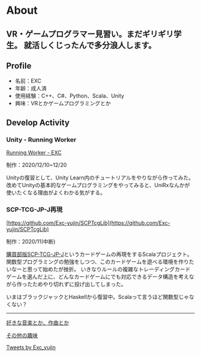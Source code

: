 # About
VR・ゲームプログラマー見習い。まだギリギリ学生。
就活しくじったんで多分浪人します。
---

## Profile
- 名前：EXC
- 年齢：成人済
- 使用経験：C++、C#、Python、Scala、Unity
- 興味：VRとかゲームプログラミングとか

## Develop Activity
### Unity - Running Worker
[Running Worker - EXC](https://unityroom.com/games/exc_create_with_code)

制作：2020/12/10~12/20

Unityの復習として、Unity Learn内のチュートリアルをやりながら作ってみた。
改めてUnityの基本的なゲームプログラミングをやってみると、UniRxなんかが使いたくなる理由がよくわかる気がする。

### SCP-TCG-JP-J再現

[https://github.com/Exc-yujin/SCPTcgLib](https://github.com/Exc-yujin/SCPTcgLib)

制作：2020/11(中断)

[購買部版SCP-TCG-JP-J](https://gamerch.com/scp-tcg-jp-pd/)というカードゲームの再現をするScalaプロジェクト。
関数型プログラミングの勉強をしつつ、このカードゲームを遊べる環境を作りたいなーと思って始めたが挫折。
いきなりルールの複雑なトレーディングカードゲームを選んだ上に、どんなカードゲームにでも対応できるデータ構造を考えながら作ったためやり切れずに投げ出してしまった。

いまはブラックジャックとHaskellから復習中。Scalaって言うほど関数型じゃなくない？


---


[好きな音楽とか、作曲とか](./hobbies.md)

[その他の趣味](./hobbies.md)

<a class="twitter-timeline" data-width="400" data-height="600" href="https://twitter.com/Exc_yujin?ref_src=twsrc%5Etfw">Tweets by Exc_yujin</a> <script async src="https://platform.twitter.com/widgets.js" charset="utf-8"></script>